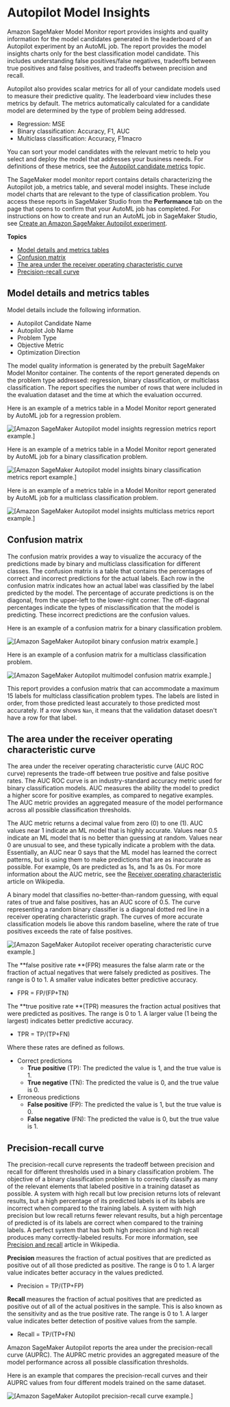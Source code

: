 # Autopilot Model Insights<a name="autopilot-model-insights"></a>

Amazon SageMaker Model Monitor report provides insights and quality information for the model candidates generated in the leaderboard of an Autopilot experiment by an AutoML job\. The report provides the model insights charts only for the best classification model candidate\. This includes understanding false positives/false negatives, tradeoffs between true positives and false positives, and tradeoffs between precision and recall\. 

Autopilot also provides scalar metrics for all of your candidate models used to measure their predictive quality\. The leaderboard view includes these metrics by default\. The metrics automatically calculated for a candidate model are determined by the type of problem being addressed\.
+ Regression: MSE
+ Binary classification: Accuracy, F1, AUC
+ Multiclass classification: Accuracy, F1macro

You can sort your model candidates with the relevant metric to help you select and deploy the model that addresses your business needs\. For definitions of these metrics, see the [Autopilot candidate metrics](https://docs.aws.amazon.com/sagemaker/latest/dg/autopilot-model-support-validation.html#autopilot-metrics) topic\. 

The SageMaker model monitor report contains details characterizing the Autopilot job, a metrics table, and several model insights\. These include model charts that are relevant to the type of classification problem\. You access these reports in SageMaker Studio from the **Performance** tab on the page that opens to confirm that your AutoML job has completed\. For instructions on how to create and run an AutoML job in SageMaker Studio, see [Create an Amazon SageMaker Autopilot experiment](autopilot-automate-model-development-create-experiment.md)\. 

**Topics**
+ [Model details and metrics tables](#autopilot-model-insights-details-and-metrics-table)
+ [Confusion matrix](#autopilot-model-insights-confusion-matrix)
+ [The area under the receiver operating characteristic curve](#autopilot-model-insights-auc-roc)
+ [Precision\-recall curve](#autopilot-model-insights-precision-recall-curve)

## Model details and metrics tables<a name="autopilot-model-insights-details-and-metrics-table"></a>

Model details include the following information\.
+ Autopilot Candidate Name
+ Autopilot Job Name
+ Problem Type
+ Objective Metric
+ Optimization Direction

The model quality information is generated by the prebuilt SageMaker Model Monitor container\. The contents of the report generated depends on the problem type addressed: regression, binary classification, or multiclass classification\. The report specifies the number of rows that were included in the evaluation dataset and the time at which the evaluation occurred\.

Here is an example of a metrics table in a Model Monitor report generated by AutoML job for a regression problem\.

![\[Amazon SageMaker Autopilot model insights regression metrics report example.\]](http://docs.aws.amazon.com/sagemaker/latest/dg/images/autopilot/autopilot-model-insights-regression-metrics.png)

Here is an example of a metrics table in a Model Monitor report generated by AutoML job for a binary classification problem\.

![\[Amazon SageMaker Autopilot model insights binary classification metrics report example.\]](http://docs.aws.amazon.com/sagemaker/latest/dg/images/autopilot/autopilot-model-insights-binary-metrics-report.png)

Here is an example of a metrics table in a Model Monitor report generated by AutoML job for a multiclass classification problem\.

![\[Amazon SageMaker Autopilot model insights multiclass metrics report example.\]](http://docs.aws.amazon.com/sagemaker/latest/dg/images/autopilot/autopilot-model-insights-multiclass-metrics-report.png)

## Confusion matrix<a name="autopilot-model-insights-confusion-matrix"></a>

The confusion matrix provides a way to visualize the accuracy of the predictions made by binary and multiclass classification for different classes\. The confusion matrix is a table that contains the percentages of correct and incorrect predictions for the actual labels\. Each row in the confusion matrix indicates how an actual label was classified by the label predicted by the model\. The percentage of accurate predictions is on the diagonal, from the upper\-left to the lower\-right corner\. The off\-diagonal percentages indicate the types of misclassification that the model is predicting\. These incorrect predictions are the confusion values\. 

Here is an example of a confusion matrix for a binary classification problem\.

![\[Amazon SageMaker Autopilot binary confusion matrix example.\]](http://docs.aws.amazon.com/sagemaker/latest/dg/images/autopilot/autopilot-model-insights-confusion-matrix-binary.png)

Here is an example of a confusion matrix for a multiclass classification problem\.

![\[Amazon SageMaker Autopilot multimodel confusion matrix example.\]](http://docs.aws.amazon.com/sagemaker/latest/dg/images/autopilot/autopilot-model-insights-confusion-matrix-multiclass.png)

This report provides a confusion matrix that can accommodate a maximum 15 labels for multiclass classification problem types\. The labels are listed in order, from those predicted least accurately to those predicted most accurately\. If a row shows `Nan`, it means that the validation dataset doesn't have a row for that label\.

## The area under the receiver operating characteristic curve<a name="autopilot-model-insights-auc-roc"></a>

The area under the receiver operating characteristic curve \(AUC ROC curve\) represents the trade\-off between true positive and false positive rates\. The AUC ROC curve is an industry\-standard accuracy metric used for binary classification models\. AUC measures the ability the model to predict a higher score for positive examples, as compared to negative examples\. The AUC metric provides an aggregated measure of the model performance across all possible classification thresholds\.

The AUC metric returns a decimal value from zero \(0\) to one \(1\)\. AUC values near 1 indicate an ML model that is highly accurate\. Values near 0\.5 indicate an ML model that is no better than guessing at random\. Values near 0 are unusual to see, and these typically indicate a problem with the data\. Essentially, an AUC near 0 says that the ML model has learned the correct patterns, but is using them to make predictions that are as inaccurate as possible\. For example, 0s are predicted as 1s, and 1s as 0s\. For more information about the AUC metric, see the [Receiver operating characteristic](https://en.wikipedia.org/wiki/Receiver_operating_characteristic) article on Wikipedia\.

A binary model that classifies no\-better\-than\-random guessing, with equal rates of true and false positives, has an AUC score of 0\.5\. The curve representing a random binary classifier is a diagonal dotted red line in a receiver operating characteristic graph\. The curves of more accurate classification models lie above this random baseline, where the rate of true positives exceeds the rate of false positives\.

![\[Amazon SageMaker Autopilot receiver operating characteristic curve example.\]](http://docs.aws.amazon.com/sagemaker/latest/dg/images/autopilot/autopilot-model-insights-receiver-operating-characteristic-curve.png)

The **false positive rate **\(FPR\) measures the false alarm rate or the fraction of actual negatives that were falsely predicted as positives\. The range is 0 to 1\. A smaller value indicates better predictive accuracy\. 
+ FPR = FP/\(FP\+TN\)

The **true positive rate **\(TPR\) measures the fraction actual positives that were predicted as positives\. The range is 0 to 1\. A larger value \(1 being the largest\) indicates better predictive accuracy\.
+ TPR = TP/\(TP\+FN\)

Where these rates are defined as follows\.
+ Correct predictions
  + **True positive** \(TP\): The predicted the value is 1, and the true value is 1\.
  + **True negative** \(TN\): The predicted the value is 0, and the true value is 0\.
+ Erroneous predictions
  + **False positive** \(FP\): The predicted the value is 1, but the true value is 0\.
  + **False negative** \(FN\): The predicted the value is 0, but the true value is 1\.

## Precision\-recall curve<a name="autopilot-model-insights-precision-recall-curve"></a>

The precision\-recall curve represents the tradeoff between precision and recall for different thresholds used in a binary classification problem\. The objective of a binary classification problem is to correctly classify as many of the relevant elements that labeled positive in a training dataset as possible\. A system with high recall but low precision returns lots of relevant results, but a high percentage of its predicted labels is of its labels are incorrect when compared to the training labels\. A system with high precision but low recall returns fewer relevant results, but a high percentage of predicted is of its labels are correct when compared to the training labels\. A perfect system that has both high precision and high recall produces many correctly\-labeled results\. For more information, see [Precision and recall](https://en.wikipedia.org/wiki/Precision_and_recall) article in Wikipedia\.

**Precision** measures the fraction of actual positives that are predicted as positive out of all those predicted as positive\. The range is 0 to 1\. A larger value indicates better accuracy in the values predicted\. 
+ Precision = TP/\(TP\+FP\)

**Recall** measures the fraction of actual positives that are predicted as positive out of all of the actual positives in the sample\. This is also known as the sensitivity and as the true positive rate\. The range is 0 to 1\. A larger value indicates better detection of positive values from the sample\.
+ Recall = TP/\(TP\+FN\)

Amazon SageMaker Autopilot reports the area under the precision\-recall curve \(AUPRC\)\. The AUPRC metric provides an aggregated measure of the model performance across all possible classification thresholds\.

Here is an example that compares the precision\-recall curves and their AUPRC values from four different models trained on the same dataset\.

![\[Amazon SageMaker Autopilot precision-recall curve example.\]](http://docs.aws.amazon.com/sagemaker/latest/dg/images/autopilot/autopilot-model-insights-binary-precision-recall.png)